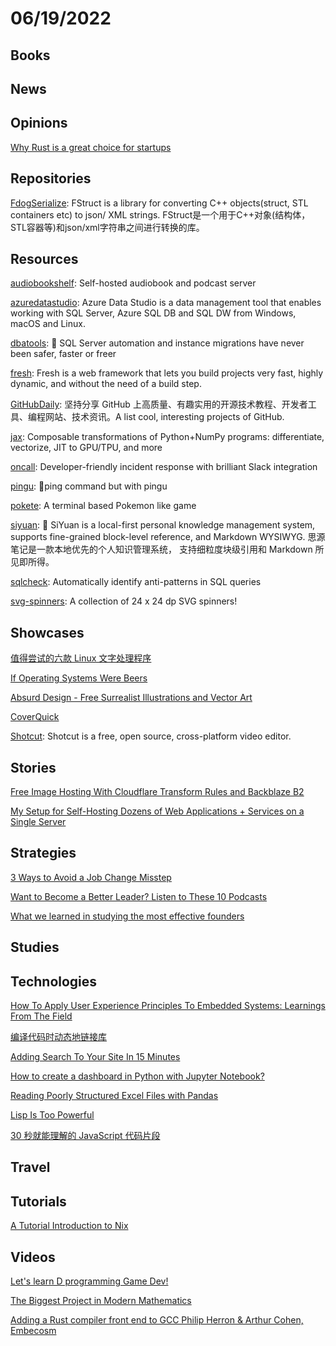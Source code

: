 # 06/19/2022

## Books

## News

## Opinions
[Why Rust is a great choice for startups](https://dailyedit.com/blog/why-rust-is-a-great-choice-for-startups/)

## Repositories
[FdogSerialize](https://github.com/HuaGouFdog/FdogSerialize): FStruct is a library for converting C++ objects(struct, STL containers etc) to json/ XML strings. FStruct是一个用于C++对象(结构体，STL容器等)和json/xml字符串之间进行转换的库。

## Resources
[audiobookshelf](https://github.com/advplyr/audiobookshelf): Self-hosted audiobook and podcast server

[azuredatastudio](https://github.com/microsoft/azuredatastudio): Azure Data Studio is a data management tool that enables working with SQL Server, Azure SQL DB and SQL DW from Windows, macOS and Linux.

[dbatools](https://github.com/dataplat/dbatools): 🚀 SQL Server automation and instance migrations have never been safer, faster or freer

[fresh](https://github.com/lucacasonato/fresh): Fresh is a web framework that lets you build projects very fast, highly dynamic, and without the need of a build step.

[GitHubDaily](https://github.com/GitHubDaily/GitHubDaily): 坚持分享 GitHub 上高质量、有趣实用的开源技术教程、开发者工具、编程网站、技术资讯。A list cool, interesting projects of GitHub.

[jax](https://github.com/google/jax): Composable transformations of Python+NumPy programs: differentiate, vectorize, JIT to GPU/TPU, and more

[oncall](https://github.com/grafana/oncall): Developer-friendly incident response with brilliant Slack integration

[pingu](https://github.com/sheepla/pingu): 🐧ping command but with pingu

[pokete](https://github.com/lxgr-linux/pokete): A terminal based Pokemon like game

[siyuan](https://github.com/siyuan-note/siyuan): 📕 SiYuan is a local-first personal knowledge management system, supports fine-grained block-level reference, and Markdown WYSIWYG. 思源笔记是一款本地优先的个人知识管理系统， 支持细粒度块级引用和 Markdown 所见即所得。

[sqlcheck](https://github.com/jarulraj/sqlcheck): Automatically identify anti-patterns in SQL queries

[svg-spinners](https://github.com/n3r4zzurr0/svg-spinners): A collection of 24 x 24 dp SVG spinners!

## Showcases
[值得尝试的六款 Linux 文字处理程序](https://linux.cn/article-14693-1.html)

[If Operating Systems Were Beers](https://beerme.com/beeros.php)

[Absurd Design - Free Surrealist Illustrations and Vector Art](https://absurd.design/)

[CoverQuick](https://www.coverquick.co/)

[Shotcut](https://www.shotcut.org/): Shotcut is a free, open source, cross-platform video editor.

## Stories
[Free Image Hosting With Cloudflare Transform Rules and Backblaze B2](https://www.backblaze.com/blog/free-image-hosting-with-cloudflare-transform-rules-and-backblaze-b2/)

[My Setup for Self-Hosting Dozens of Web Applications + Services on a Single Server](https://cprimozic.net/blog/my-selfhosted-websites-architecture/)

## Strategies
[3 Ways to Avoid a Job Change Misstep](https://ianmcallister.substack.com/p/3-ways-to-avoid-a-job-change-misstep?s=r)

[Want to Become a Better Leader? Listen to These 10 Podcasts](https://paperform.co/blog/best-leadership-podcasts/)

[What we learned in studying the most effective founders](https://blog.google/outreach-initiatives/entrepreneurs/effective-founders-project/)

## Studies

## Technologies
[How To Apply User Experience Principles To Embedded Systems: Learnings From The Field](https://www.smashingmagazine.com/2022/06/user-experience-principles-embedded-systems/)

[编译代码时动态地链接库](https://linux.cn/article-14690-1.html)

[Adding Search To Your Site In 15 Minutes](https://www.smashingmagazine.com/2022/06/adding-search-website-sitesearch360/)

[How to create a dashboard in Python with Jupyter Notebook?](https://mljar.com/blog/dashboard-python-jupyter-notebook/)

[Reading Poorly Structured Excel Files with Pandas](https://pbpython.com/pandas-excel-range.html)

[Lisp Is Too Powerful](https://wiki.c2.com/?LispIsTooPowerful)

[30 秒就能理解的 JavaScript 代码片段](https://www.wenjiangs.com/docs/30-seconds-of-code)

## Travel

## Tutorials
[A Tutorial Introduction to Nix](https://rgoswami.me/posts/ccon-tut-nix/)

## Videos
[Let's learn D programming Game Dev!](https://www.youtube.com/playlist?list=PLgM-lc_kSqFQPF0UXgmFZpZalqcrSofe-)

[The Biggest Project in Modern Mathematics](https://www.youtube.com/watch?v=_bJeKUosqoY)

[Adding a Rust compiler front end to GCC Philip Herron & Arthur Cohen, Embecosm](https://www.youtube.com/watch?v=R8Pr21nlhig)
